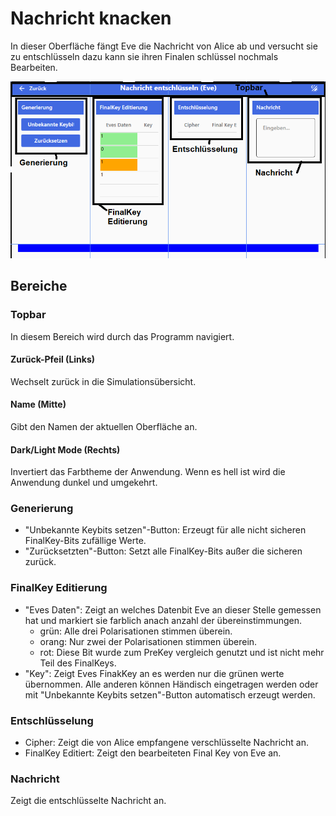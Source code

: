 # Nachricht knacken

In dieser Oberfläche fängt Eve die Nachricht von Alice ab und versucht sie zu entschlüsseln dazu kann sie ihren Finalen schlüssel nochmals Bearbeiten.

![Nachricht knacken Oberfläche](./EveNaEn.png)

## Bereiche

### Topbar

In diesem Bereich wird durch das Programm navigiert.

#### Zurück-Pfeil (Links)

Wechselt zurück in die Simulationsübersicht.

#### Name (Mitte)

Gibt den Namen der aktuellen Oberfläche an.

#### Dark/Light Mode (Rechts)

Invertiert das Farbtheme der Anwendung. Wenn es hell ist wird die Anwendung dunkel und umgekehrt.

### Generierung

- "Unbekannte Keybits setzen"-Button: Erzeugt für alle nicht sicheren FinalKey-Bits zufällige Werte.
- "Zurücksetzten"-Button: Setzt alle FinalKey-Bits außer die sicheren zurück.

### FinalKey Editierung

- "Eves Daten": Zeigt an welches Datenbit Eve an dieser Stelle gemessen hat und markiert sie farblich anach anzahl der übereinstimmungen.
    - grün: Alle drei Polarisationen stimmen überein.
    - orang: Nur zwei der Polarisationen stimmen überein.
    - rot: Diese Bit wurde zum PreKey vergleich genutzt und ist nicht mehr Teil des FinalKeys.
- "Key": Zeigt Eves FinakKey an es werden nur die grünen werte übernommen. Alle anderen können Händisch eingetragen werden oder mit "Unbekannte Keybits setzen"-Button automatisch erzeugt werden.

### Entschlüsselung

- Cipher: Zeigt die von Alice empfangene verschlüsselte Nachricht an.
- FinalKey Editiert: Zeigt den bearbeiteten Final Key von Eve an.


### Nachricht

Zeigt die entschlüsselte Nachricht an.